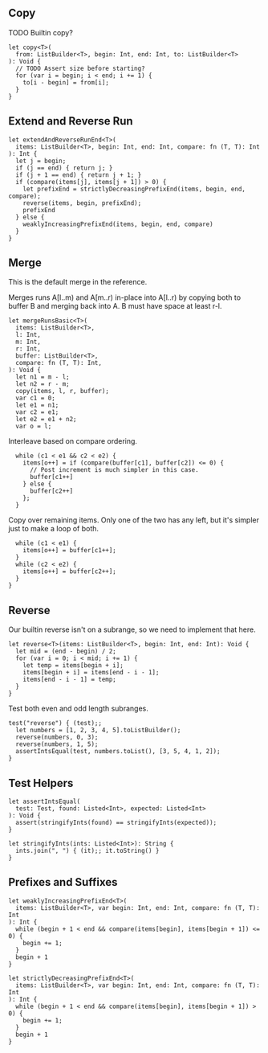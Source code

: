 ## Copy

TODO Builtin copy?

    let copy<T>(
      from: ListBuilder<T>, begin: Int, end: Int, to: ListBuilder<T>
    ): Void {
      // TODO Assert size before starting?
      for (var i = begin; i < end; i += 1) {
        to[i - begin] = from[i];
      }
    }

## Extend and Reverse Run

    let extendAndReverseRunEnd<T>(
      items: ListBuilder<T>, begin: Int, end: Int, compare: fn (T, T): Int
    ): Int {
      let j = begin;
      if (j == end) { return j; }
      if (j + 1 == end) { return j + 1; }
      if (compare(items[j], items[j + 1]) > 0) {
        let prefixEnd = strictlyDecreasingPrefixEnd(items, begin, end, compare);
        reverse(items, begin, prefixEnd);
        prefixEnd
      } else {
        weaklyIncreasingPrefixEnd(items, begin, end, compare)
      }
    }

## Merge

This is the default merge in the reference.

Merges runs A[l..m) and A[m..r) in-place into A[l..r) by copying both to buffer
B and merging back into A. B must have space at least r-l.

    let mergeRunsBasic<T>(
      items: ListBuilder<T>,
      l: Int,
      m: Int,
      r: Int,
      buffer: ListBuilder<T>,
      compare: fn (T, T): Int,
    ): Void {
      let n1 = m - l;
      let n2 = r - m;
      copy(items, l, r, buffer);
      var c1 = 0;
      let e1 = n1;
      var c2 = e1;
      let e2 = e1 + n2;
      var o = l;

Interleave based on compare ordering.

      while (c1 < e1 && c2 < e2) {
        items[o++] = if (compare(buffer[c1], buffer[c2]) <= 0) {
          // Post increment is much simpler in this case.
          buffer[c1++]
        } else {
          buffer[c2++]
        };
      }

Copy over remaining items. Only one of the two has any left, but it's simpler
just to make a loop of both.

      while (c1 < e1) {
        items[o++] = buffer[c1++];
      }
      while (c2 < e2) {
        items[o++] = buffer[c2++];
      }
    }

## Reverse

Our builtin reverse isn't on a subrange, so we need to implement that here.

    let reverse<T>(items: ListBuilder<T>, begin: Int, end: Int): Void {
      let mid = (end - begin) / 2;
      for (var i = 0; i < mid; i += 1) {
        let temp = items[begin + i];
        items[begin + i] = items[end - i - 1];
        items[end - i - 1] = temp;
      }
    }

Test both even and odd length subranges.

    test("reverse") { (test);;
      let numbers = [1, 2, 3, 4, 5].toListBuilder();
      reverse(numbers, 0, 3);
      reverse(numbers, 1, 5);
      assertIntsEqual(test, numbers.toList(), [3, 5, 4, 1, 2]);
    }

## Test Helpers

    let assertIntsEqual(
      test: Test, found: Listed<Int>, expected: Listed<Int>
    ): Void {
      assert(stringifyInts(found) == stringifyInts(expected));
    }

    let stringifyInts(ints: Listed<Int>): String {
      ints.join(", ") { (it);; it.toString() }
    }

## Prefixes and Suffixes

    let weaklyIncreasingPrefixEnd<T>(
      items: ListBuilder<T>, var begin: Int, end: Int, compare: fn (T, T): Int
    ): Int {
      while (begin + 1 < end && compare(items[begin], items[begin + 1]) <= 0) {
        begin += 1;
      }
      begin + 1
    }

    let strictlyDecreasingPrefixEnd<T>(
      items: ListBuilder<T>, var begin: Int, end: Int, compare: fn (T, T): Int
    ): Int {
      while (begin + 1 < end && compare(items[begin], items[begin + 1]) > 0) {
        begin += 1;
      }
      begin + 1
    }

